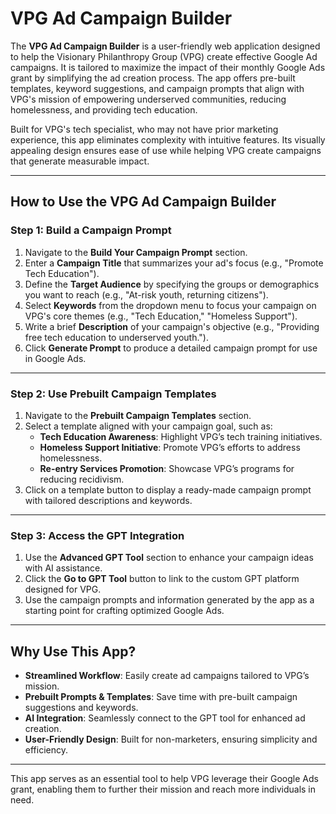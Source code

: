 # VPG Ad Campaign Builder

The **VPG Ad Campaign Builder** is a user-friendly web application designed to help the Visionary Philanthropy Group (VPG) create effective Google Ad campaigns. It is tailored to maximize the impact of their monthly Google Ads grant by simplifying the ad creation process. The app offers pre-built templates, keyword suggestions, and campaign prompts that align with VPG's mission of empowering underserved communities, reducing homelessness, and providing tech education.

Built for VPG's tech specialist, who may not have prior marketing experience, this app eliminates complexity with intuitive features. Its visually appealing design ensures ease of use while helping VPG create campaigns that generate measurable impact.

---

## How to Use the VPG Ad Campaign Builder

### **Step 1: Build a Campaign Prompt**
1. Navigate to the **Build Your Campaign Prompt** section.
2. Enter a **Campaign Title** that summarizes your ad's focus (e.g., "Promote Tech Education").
3. Define the **Target Audience** by specifying the groups or demographics you want to reach (e.g., "At-risk youth, returning citizens").
4. Select **Keywords** from the dropdown menu to focus your campaign on VPG's core themes (e.g., "Tech Education," "Homeless Support").
5. Write a brief **Description** of your campaign's objective (e.g., "Providing free tech education to underserved youth.").
6. Click **Generate Prompt** to produce a detailed campaign prompt for use in Google Ads.

---

### **Step 2: Use Prebuilt Campaign Templates**
1. Navigate to the **Prebuilt Campaign Templates** section.
2. Select a template aligned with your campaign goal, such as:
   - **Tech Education Awareness**: Highlight VPG’s tech training initiatives.
   - **Homeless Support Initiative**: Promote VPG’s efforts to address homelessness.
   - **Re-entry Services Promotion**: Showcase VPG’s programs for reducing recidivism.
3. Click on a template button to display a ready-made campaign prompt with tailored descriptions and keywords.

---

### **Step 3: Access the GPT Integration**
1. Use the **Advanced GPT Tool** section to enhance your campaign ideas with AI assistance.
2. Click the **Go to GPT Tool** button to link to the custom GPT platform designed for VPG.
3. Use the campaign prompts and information generated by the app as a starting point for crafting optimized Google Ads.

---

## Why Use This App?

- **Streamlined Workflow**: Easily create ad campaigns tailored to VPG’s mission.
- **Prebuilt Prompts & Templates**: Save time with pre-built campaign suggestions and keywords.
- **AI Integration**: Seamlessly connect to the GPT tool for enhanced ad creation.
- **User-Friendly Design**: Built for non-marketers, ensuring simplicity and efficiency.

---

This app serves as an essential tool to help VPG leverage their Google Ads grant, enabling them to further their mission and reach more individuals in need.


